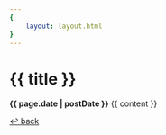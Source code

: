 ```yaml
---
{
    layout: layout.html
}
---
```

# {{ title }}
__{{ page.date | postDate }}__
{{ content }}

[↩ back](../)
